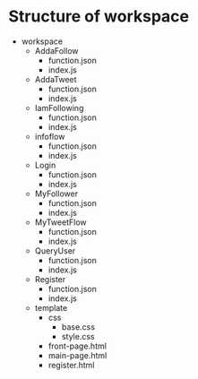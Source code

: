 # Structure of workspace

- workspace
  - AddaFollow
    - function.json
    - index.js
  - AddaTweet
    - function.json
    - index.js
  - IamFollowing
    - function.json
    - index.js
  - infoflow
    - function.json
    - index.js
  - Login
    - function.json
    - index.js
  - MyFollower
    - function.json
    - index.js
  - MyTweetFlow
    - function.json
    - index.js
  - QueryUser
    - function.json
    - index.js
  - Register
    - function.json
    - index.js
  - template
    - css
      - base.css
      - style.css
    - front-page.html
    - main-page.html
    - register.html
